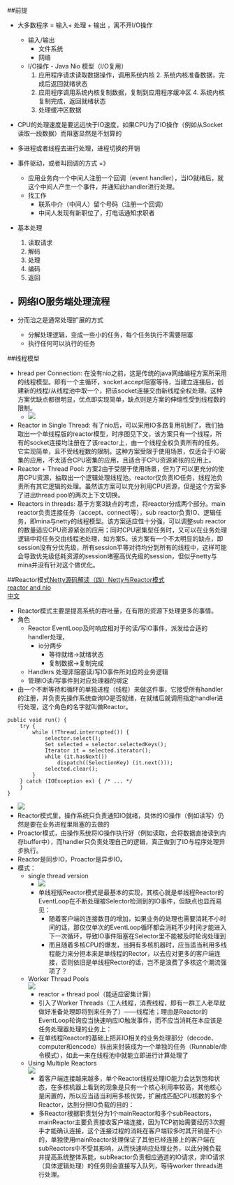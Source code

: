 ##前提
*   大多数程序 = 输入+ 处理 + 输出 ，离不开I/O操作
    -   输入/输出
        +   文件系统
        +   网络
    -   I/O操作 - Java Nio 模型（I/O复用）
        1.  应用程序请求读取数据操作，调用系统内核
            2.  系统内核准备数据，完成后返回就绪状态
        3.  应用程序调用系统内核复制数据，复制到应用程序缓冲区
            4.  系统内核复制完成，返回就绪状态
        4.  处理缓冲区数据
            
*   CPU的处理速度是要远远快于IO速度，如果CPU为了IO操作（例如从Socket读取一段数据）而阻塞显然是不划算的
*   多进程或者线程去进行处理，进程切换的开销
*   事件驱动，或者叫回调的方式 =》 
    -   应用业务向一个中间人注册一个回调（event handler），当IO就绪后，就这个中间人产生一个事件，并通知此handler进行处理。
    -   找工作
        +   联系中介（中间人）留个号码（注册一个回调）
        +   中间人发现有新职位了，打电话通知求职者
*   基本处理
    1.  读取请求
    2.  解码
    3.  处理
    4.  编码
    5.  返回
*   网络IO服务端处理流程
    -   
*   分而治之是通常处理扩展的方式
    -   分解处理逻辑，变成一些小的任务，每个任务执行不需要阻塞
    -   执行任何可以执行的任务


##线程模型
*   hread per Connection: 在没有nio之前，这是传统的java网络编程方案所采用的线程模型。即有一个主循环，socket.accept阻塞等待，当建立连接后，创建新的线程/从线程池中取一个，把该socket连接交由新线程全权处理。这种方案优缺点都很明显，优点即实现简单，缺点则是方案的伸缩性受到线程数的限制。
    -   ![](http://img.blog.csdn.net/20140807141316765?watermark/2/text/aHR0cDovL2Jsb2cuY3Nkbi5uZXQvaXRfbWFu/font/5a6L5L2T/fontsize/400/fill/I0JBQkFCMA==/dissolve/70/gravity/Center)
*   Reactor in Single Thread: 有了nio后，可以采用IO多路复用机制了。我们抽取出一个单线程版的reactor模型，时序图见下文，该方案只有一个线程，所有的socket连接均注册在了该reactor上，由一个线程全权负责所有的任务。它实现简单，且不受线程数的限制。这种方案受限于使用场景，仅适合于IO密集的应用，不太适合CPU密集的应用，且适合于CPU资源紧张的应用上。
*   Reactor + Thread Pool: 方案2由于受限于使用场景，但为了可以更充分的使用CPU资源，抽取出一个逻辑处理线程池。reactor仅负责IO任务，线程池负责所有其它逻辑的处理。虽然该方案可以充分利用CPU资源，但是这个方案多了进出thread pool的两次上下文切换。
*   Reactors in threads: 基于方案3缺点的考虑，将reactor分成两个部分。main reactor负责连接任务（accept、connect等），sub reactor负责IO、逻辑任务，即mina与netty的线程模型。该方案适应性十分强，可以调整sub reactor的数量适应CPU资源紧张的应用；同时CPU密集型任务时，又可以在业务处理逻辑中将任务交由线程池处理，如方案5。该方案有一个不太明显的缺点，即session没有分优先级，所有session平等对待均分到所有的线程中，这样可能会导致优先级低耗资源的session堵塞高优先级的session，但似乎netty与mina并没有针对这个做优化。


 
##Reactor模式[Netty源码解读（四）Netty与Reactor模式](http://www.blogjava.net/DLevin/archive/2015/09/02/427045.html) </br>
[reactor and nio](http://gee.cs.oswego.edu/dl/cpjslides/nio.pdf)</br>
[中文](http://blog.csdn.net/yangzishiw/article/details/53242103)</br>

*   Reactor模式主要是提高系统的吞吐量，在有限的资源下处理更多的事情。
*   角色
    -   Reactor EventLoop及时响应相对于的读/写IO事件，派发给合适的handler处理，
        +   io分两步
            *   等待就绪->就绪状态 
            *   复制数据->复制完成
    -   Handlers 处理非阻塞读/写IO事件所对应的业务逻辑
    -   管理IO读/写事件到对应处理器的绑定
*   由一个不断等待和循环的单独进程（线程）来做这件事，它接受所有handler的注册，并负责先操作系统查询IO是否就绪，在就绪后就调用指定handler进行处理，这个角色的名字就叫做Reactor。
```
public void run() {
    try {
        while (!Thread.interrupted()) {
            selector.select();
            Set selected = selector.selectedKeys();
            Iterator it = selected.iterator();
            while (it.hasNext())
                dispatch((SelectionKey) (it.next()));
            selected.clear();
        }
    } catch (IOException ex) { /* ... */
    }
}

```
*   ![](http://img3.tbcdn.cn/L1/461/1/826b5df93974b1fc1269e92e815760e3817a2c50?spm=5176.100239.blogcont2371.8.VAXG9X)
*   Reactor模式里，操作系统只负责通知IO就绪，具体的IO操作（例如读写）仍然是要在业务进程里阻塞的去做的
*   Proactor模式，由操作系统将IO操作执行好（例如读取，会将数据直接读到内存buffer中），而handler只负责处理自己的逻辑，真正做到了IO与程序处理异步执行。
*   Reactor是同步IO，Proactor是异步IO。
*   模式：
    -   single thread version 
        +   ![](http://cejdh.img47.wal8.com/img47/533449_20151202165458/145085907164.png)
        +   单线程版Reactor模式是最基本的实现，其核心就是单线程Reactor的EventLoop在不断处理被Selector检测到的IO事件，但缺点也显而易见：
            -   随着客户端的连接数目的增加，如果业务的处理也需要消耗不小时间的话，那仅仅单次的EventLoop循环都会消耗不少时间才能进入下一次循环，导致IO事件阻塞在Selector里不能被及时轮询处理到
            -   而且随着多核CPU的爆发，当拥有多核机器时，应当适当利用多线程能力来分担本来是单线程的Rector，以去应对更多的客户端连接，否则依旧是单线程Rector的话，岂不是浪费了多核这个潮流强项了？
    -   Worker Thread Pools </br>
    ![](http://my.csdn.net/uploads/201207/22/1342924397_5725.png)
        -   reactor + thread pool（能适应密集计算）
        -   引入了Worker Threads（工人线程，消费线程，即有一群工人老早就做好准备处理即将到来任务了）——线程池；理由是Reactor的EventLoop轮询应当快速响应IO触发事件，而不应当消耗在本应该是任务处理器处理的业务上： 
        -   在单线程Reactor的基础上把非IO相关的业务处理部分（decode、computer和encode）拆出来封装成为一个单独的任务（Runnable/命令模式），如此一来在线程池中就能立即进行计算处理了
    -   Using Multiple Reactors  </br>
    ![](http://img.blog.csdn.net/20131104212207218?watermark/2/text/aHR0cDovL2Jsb2cuY3Nkbi5uZXQvam51X3NpbWJh/font/5a6L5L2T/fontsize/400/fill/I0JBQkFCMA==/dissolve/70/gravity/Center)
        -   着客户端连接越来越多，单个Reactor线程处理IO能力会达到饱和状态，在多核机器上看到的现象是只有一个核心利用率较高，其他核心是闲置的，所以应当适当利用多核优势，扩展成匹配CPU核数的多个Reactor，达到分担IO负载的目的： 
        -   多Reactor根据职责划分为1个mainReactor和多个subReactors，mainReactor主要负责接收客户端连接，因为TCP初始需要经历3次握手才能确认连接，这个连接过程的消耗在客户端较多时其开销是不小的，单独使用mainReactor处理保证了其他已经连接上的客户端在subReactors中不受其影响，从而快速响应处理业务，以此分摊负载并提高系统整体系能，subReactor负责相应通道的IO请求，非IO请求（具体逻辑处理）的任务则会直接写入队列，等待worker threads进行处理。
        
